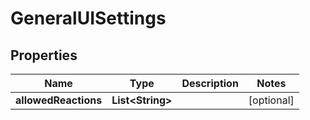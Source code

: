
# GeneralUISettings

## Properties
Name | Type | Description | Notes
------------ | ------------- | ------------- | -------------
**allowedReactions** | **List&lt;String&gt;** |  |  [optional]



